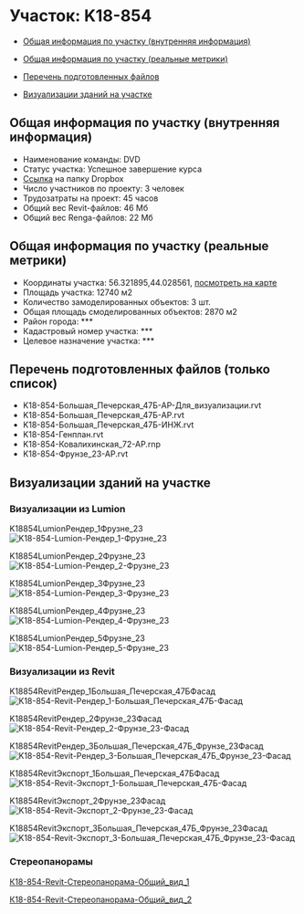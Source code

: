 # Участок: K18-854

* [Общая информация по участку (внутренняя информация)](#Chapter1)

* [Общая информация по участку (реальные метрики)](#Chapter2)

* [Перечень подготовленных файлов](#Chapter3)

* [Визуализации зданий на участке](#Chapter5)

## <a id="Chapter1"></a> Общая информация по участку (внутренняя информация)
+ Наименование команды: DVD
+ Статус участка: Успешное завершение курса
+ [Ссылка](https://www.dropbox.com/sh/wvvgv1nw1iqred9/AADZqW-iNLIWtAXBnObUl5-Va/K18_854?dl=0) на папку Dropbox
+ Число участников по проекту: 3 человек
+ Трудозатраты на проект: 45 часов
+ Общий вес Revit-файлов: 46 Мб
+ Общий вес Renga-файлов: 22 Мб
## <a id="Chapter2"></a> Общая информация по участку (реальные метрики)
+ Координаты участка: 56.321895,44.028561, [посмотреть на карте](https://yandex.ru/maps/47/nizhny-novgorod/?ll=44.028561%2C56.321895&z=19)
+ Площадь участка: 12740 м2
+ Количество замоделированных объектов: 3 шт.
+ Общая площадь смоделированных объектов: 2870 м2
+ Район города: *** 
+ Кадастровый номер участка: *** 
+ Целевое назначение участка: *** 
## <a id="Chapter3"></a> Перечень подготовленных файлов (только список)
+ K18-854-Большая_Печерская_47Б-АР-Для_визуализации.rvt
+ K18-854-Большая_Печерская_47Б-АР.rvt
+ K18-854-Большая_Печерская_47Б-ИНЖ.rvt
+ K18-854-Генплан.rvt
+ K18-854-Ковалихинская_72-АР.rnp
+ K18-854-Фрунзе_23-АР.rvt
## <a id="Chapter5"></a> Визуализации зданий на участке
### Визуализации из Lumion
K18854LumionРендер_1Фрузне_23
![K18-854-Lumion-Рендер_1-Фрузне_23](/Images/K18_854/K18-854-Lumion-Рендер_1-Фрузне_23_Compressed.jpg)

K18854LumionРендер_2Фрузне_23
![K18-854-Lumion-Рендер_2-Фрузне_23](/Images/K18_854/K18-854-Lumion-Рендер_2-Фрузне_23_Compressed.jpg)

K18854LumionРендер_3Фрузне_23
![K18-854-Lumion-Рендер_3-Фрузне_23](/Images/K18_854/K18-854-Lumion-Рендер_3-Фрузне_23_Compressed.jpg)

K18854LumionРендер_4Фрузне_23
![K18-854-Lumion-Рендер_4-Фрузне_23](/Images/K18_854/K18-854-Lumion-Рендер_4-Фрузне_23_Compressed.jpg)

K18854LumionРендер_5Фрузне_23
![K18-854-Lumion-Рендер_5-Фрузне_23](/Images/K18_854/K18-854-Lumion-Рендер_5-Фрузне_23_Compressed.jpg)

### Визуализации из Revit
K18854RevitРендер_1Большая_Печерская_47БФасад
![K18-854-Revit-Рендер_1-Большая_Печерская_47Б-Фасад](/Images/K18_854/K18-854-Revit-Рендер_1-Большая_Печерская_47Б-Фасад_Compressed.jpg)

K18854RevitРендер_2Фрунзе_23Фасад
![K18-854-Revit-Рендер_2-Фрунзе_23-Фасад](/Images/K18_854/K18-854-Revit-Рендер_2-Фрунзе_23-Фасад_Compressed.jpg)

K18854RevitРендер_3Большая_Печерская_47Б_Фрунзе_23Фасад
![K18-854-Revit-Рендер_3-Большая_Печерская_47Б_Фрунзе_23-Фасад](/Images/K18_854/K18-854-Revit-Рендер_3-Большая_Печерская_47Б_Фрунзе_23-Фасад_Compressed.jpg)

K18854RevitЭкспорт_1Большая_Печерская_47БФасад
![K18-854-Revit-Экспорт_1-Большая_Печерская_47Б-Фасад](/Images/K18_854/K18-854-Revit-Экспорт_1-Большая_Печерская_47Б-Фасад_Compressed.jpg)

K18854RevitЭкспорт_2Фрунзе_23Фасад
![K18-854-Revit-Экспорт_2-Фрунзе_23-Фасад](/Images/K18_854/K18-854-Revit-Экспорт_2-Фрунзе_23-Фасад_Compressed.jpg)

K18854RevitЭкспорт_3Большая_Печерская_47Б_Фрунзе_23Фасад
![K18-854-Revit-Экспорт_3-Большая_Печерская_47Б_Фрунзе_23-Фасад](/Images/K18_854/K18-854-Revit-Экспорт_3-Большая_Печерская_47Б_Фрунзе_23-Фасад_Compressed.jpg)

### Стереопанорамы
[К18-854-Revit-Стереопанорама-Общий_вид_1](https://pano.autodesk.com/pano.html?url=jpgs/7e9c4633-35e5-460f-99c2-ec417b896edb&version=2)

[К18-854-Revit-Стереопанорама-Общий_вид_2](https://pano.autodesk.com/pano.html?url=jpgs/c0988669-275c-45f0-8e2d-458978c3f16d&version=2)

